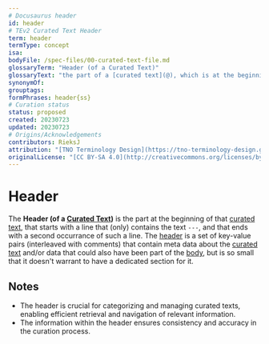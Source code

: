 ```yaml
---
# Docusaurus header
id: header
# TEv2 Curated Text Header
term: header
termType: concept
isa:
bodyFile: /spec-files/00-curated-text-file.md
glossaryTerm: "Header (of a Curated Text)"
glossaryText: "the part of a [curated text](@), which is at the beginning of that text, that starts with a line that (only) contains three subsequent '-'characters, and that ends with a second occurrance of such a line. Headers live in [curated text files](@)."
synonymOf:
grouptags:
formPhrases: header{ss}
# Curation status
status: proposed
created: 20230723
updated: 20230723
# Origins/Acknowledgements
contributors: RieksJ
attribution: "[TNO Terminology Design](https://tno-terminology-design.github.io/tev2-specifications/docs)"
originalLicense: "[CC BY-SA 4.0](http://creativecommons.org/licenses/by-sa/4.0/?ref=chooser-v1)"
---
```


# Header

The **Header (of a [Curated Text](@))** is the part at the beginning of that [curated text](@), that starts with a line that (only) contains the text `---`, and that ends with a second occurrance of such a line. The [header](@) is a set of key-value pairs (interleaved with comments) that contain meta data about the [curated text](@) and/or data that could also have been part of the [body](@), but is so small that it doesn't warrant to have a dedicated section for it.

## Notes

- The header is crucial for categorizing and managing curated texts, enabling efficient retrieval and navigation of relevant information.
- The information within the header ensures consistency and accuracy in the curation process.
